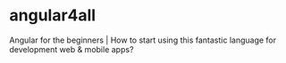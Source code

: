 # angular4all
Angular for the beginners | How to start using this fantastic language for development web &amp; mobile apps?
